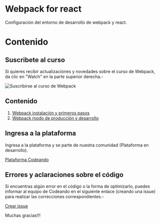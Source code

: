 # Webpack for react

Configuración del entorno de desarrollo de webpack y react.

# Contenido

## Suscribete al curso

Si quieres recibir actualizaciónes y novedades sobre el curso de Webpack, da clic en "Watch" en la parte superior derecha.-

![Suscribirse al curso de Webpack](http://blog.codeando.club/img/github.png)

## Contenido

1. [Webpack instalación y primeros pasos](http://blog.codeando.club/articulos/webpack-instalacion-y-primeros-pasos.html)
2. [Webpack modo de producción y desarrollo](http://blog.codeando.club/articulos/webpack-modo-de-produccion-y-desarrollo.html)

## Ingresa a la plataforma

Ingresa a la plataforma y se parte de nuestra comunidad (Plataforma en desarrollo).

[Plataforma Codeando](http://codeando.club)

## Errores y aclaraciones sobre el código

Si encuentras algún error en el código o la forma de optimizarlo, puedes informar al equipo de Codeando en el siguiente enlace (creando una issue) para realizar las correcciones correspondientes.-

[Crear issue](https://github.com/codeandomx/webpack-for-rea/issues)

Muchas gracias!!!